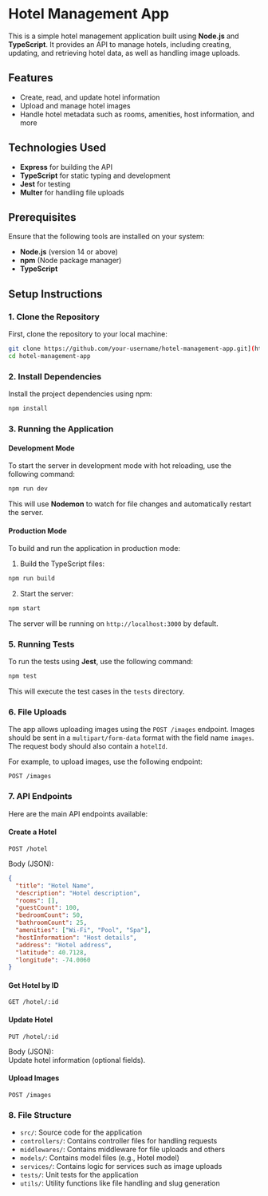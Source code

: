 
# Hotel Management App

This is a simple hotel management application built using **Node.js** and **TypeScript**. It provides an API to manage hotels, including creating, updating, and retrieving hotel data, as well as handling image uploads.

## Features
- Create, read, and update hotel information
- Upload and manage hotel images
- Handle hotel metadata such as rooms, amenities, host information, and more

## Technologies Used
- **Express** for building the API
- **TypeScript** for static typing and development
- **Jest** for testing
- **Multer** for handling file uploads

## Prerequisites
Ensure that the following tools are installed on your system:
- **Node.js** (version 14 or above)
- **npm** (Node package manager)
- **TypeScript**

## Setup Instructions

### 1. Clone the Repository
First, clone the repository to your local machine:

```bash
git clone https://github.com/your-username/hotel-management-app.git](https://github.com/zas03ia/Hotel-Management_App.git
cd hotel-management-app
```

### 2. Install Dependencies
Install the project dependencies using npm:

```bash
npm install
```

### 3. Running the Application

#### Development Mode
To start the server in development mode with hot reloading, use the following command:

```bash
npm run dev
```

This will use **Nodemon** to watch for file changes and automatically restart the server.

#### Production Mode
To build and run the application in production mode:

1. Build the TypeScript files:

```bash
npm run build
```

2. Start the server:

```bash
npm start
```

The server will be running on `http://localhost:3000` by default.

### 5. Running Tests

To run the tests using **Jest**, use the following command:

```bash
npm test
```

This will execute the test cases in the `tests` directory.

### 6. File Uploads

The app allows uploading images using the `POST /images` endpoint. Images should be sent in a `multipart/form-data` format with the field name `images`. The request body should also contain a `hotelId`.

For example, to upload images, use the following endpoint:

```
POST /images
```

### 7. API Endpoints

Here are the main API endpoints available:

#### Create a Hotel

```http
POST /hotel
```

Body (JSON):
```json
{
  "title": "Hotel Name",
  "description": "Hotel description",
  "rooms": [],
  "guestCount": 100,
  "bedroomCount": 50,
  "bathroomCount": 25,
  "amenities": ["Wi-Fi", "Pool", "Spa"],
  "hostInformation": "Host details",
  "address": "Hotel address",
  "latitude": 40.7128,
  "longitude": -74.0060
}
```

#### Get Hotel by ID

```http
GET /hotel/:id
```

#### Update Hotel

```http
PUT /hotel/:id
```

Body (JSON):  
Update hotel information (optional fields).

#### Upload Images

```http
POST /images
```

### 8. File Structure

- `src/`: Source code for the application
- `controllers/`: Contains controller files for handling requests
- `middlewares/`: Contains middleware for file uploads and others
- `models/`: Contains model files (e.g., Hotel model)
- `services/`: Contains logic for services such as image uploads
- `tests/`: Unit tests for the application
- `utils/`: Utility functions like file handling and slug generation

